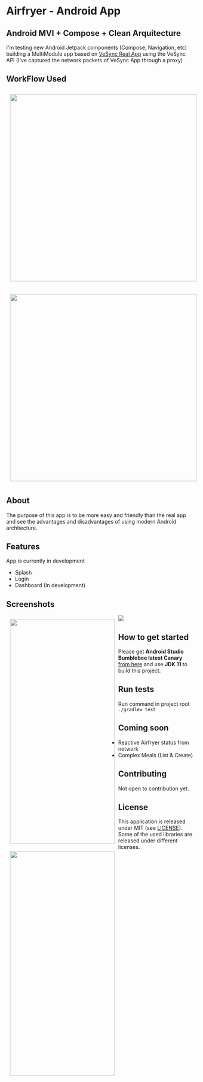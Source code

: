 # Airfryer - Android App 
## Android MVI + Compose + Clean Arquitecture 

I'm testing new Android Jetpack components (Compose, Navigation, etc) building a MultiModule app based on [VeSync Real App](https://play.google.com/store/apps/details?id=com.etekcity.vesyncplatform&hl=es&gl=US) using the VeSync API (I've captured the network packets of VeSync App through a proxy)

## WorkFlow Used

[<img src="/readme/UDF_ANDROID.png"
width="500"
    hspace="10" vspace="10">](/readme/UDF_ANDROID.png)


[<img src="/readme/gradle_architecture.png" 
width="500"
    hspace="10" vspace="10">](/readme/gradle_architecture.png)

    
## About

The purpose of this app is to be more easy and friendly than the real app and see the advantages and disadvantages of using modern Android architecture.

## Features
App is currently in development 

- Splash
- Login
- Dashboard (In development)

## Screenshots
[<img src="/readme/Login.png" align="left"
width="280" height="600"
    hspace="10" vspace="10">](/readme/Login.png)
    
[<img src="/readme/Dashboard.png" align="left"
width="280" height="600"
    hspace="10" vspace="10">](/readme/Dashboard.png)
    ![](/readme/Airfryer_Operation_Example.gif)


## How to get started
Please get **Android Studio Bumblebee latest Canary** [from here](https://developer.android.com/studio/preview/) and use **JDK 11** to build this project.

## Run tests
Run command in project root `./gradlew test`

## Coming soon
- Reactive Airfryer status from network
- Complex Meals (List & Create)

## Contributing

Not open to contribution yet.

## License

This application is released under MIT (see [LICENSE](LICENSE)).
Some of the used libraries are released under different licenses.

